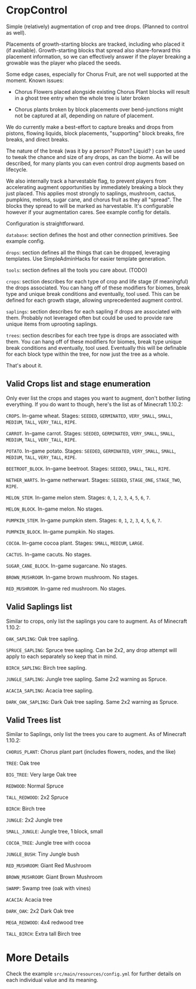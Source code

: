 CropControl
===========

Simple (relatively) augmentation of crop and tree drops. (Planned to control as well).

Placements of growth-starting blocks are tracked, including who placed it (if available). Growth-starting blocks that spread also share-forward this placement information, so we can effectively answer if the player breaking a growable was the player who placed the seeds.

Some edge cases, especially for Chorus Fruit, are not well supported at the moment. Known issues:

* Chorus Flowers placed alongside existing Chorus Plant blocks will result in a ghost tree entry when the whole tree is later broken

* Chorus plants broken by block placements over bend-junctions might not be captured at all, depending on nature of placement.

We do currently make a best-effort to capture breaks and drops from pistons, flowing liquids, block placements, "supporting" block breaks,
fire breaks, and direct breaks. 

The nature of the break (was it by a person? Piston? Liquid? ) can be used to tweak the chance and size of any drops, as can the biome. As will
be described, for many plants you can even control drop augments based on lifecycle.

We also internally track a harvestable flag, to prevent players from accelerating augment opportunities by immediately breaking a block they just placed. This applies most strongly to saplings, mushroom, cactus, pumpkins, melons, sugar cane, and chorus fruit as they all "spread". The blocks they spread to will be marked as harvestable. It's configurable however if your augmentation cares. See example config for details.

Configuration is straightforward.

`database`: section defines the host and other connection primitives. See example config.

`drops`: section defines all the things that can be dropped, leveraging templates. Use SimpleAdminHacks for easier template generation.

`tools`: section defines all the tools you care about. (TODO)

`crops`: section describes for each type of crop and life stage (if meaningful) the drops associated.
  You can hang off of these modifiers for biomes, break type and unique break conditions and eventually, tool used.
  This can be defined for each growth stage, allowing unprecedented augment control.

`saplings`: section describes for each sapling if drops are associated with them. Probably not leveraged
  often but could be used to provide rare unique items from uprooting saplings.

`trees`: section describes for each tree type is drops are associated with them.
  You can hang off of these modifiers for biomes, break type unique break conditions and eventually, tool used.
  Eventually this will be definable for each block type within the tree, for now just the tree as a whole.

That's about it.

## Valid Crops list and stage enumeration

Only ever list the crops and stages you want to augment, don't bother listing everything. If you do want to though, here's the list as of
Minecraft 1.10.2:

`CROPS`. In-game wheat. Stages: `SEEDED`, `GERMINATED`, `VERY_SMALL`, `SMALL`, `MEDIUM`, `TALL`, `VERY_TALL`, `RIPE`.

`CARROT`. In-game carrot. Stages: `SEEDED`, `GERMINATED`, `VERY_SMALL`, `SMALL`, `MEDIUM`, `TALL`, `VERY_TALL`, `RIPE`.

`POTATO`. In-game potato. Stages: `SEEDED`, `GERMINATED`, `VERY_SMALL`, `SMALL`, `MEDIUM`, `TALL`, `VERY_TALL`, `RIPE`.

`BEETROOT_BLOCK`. In-game beetroot. Stages: `SEEDED`, `SMALL`, `TALL`, `RIPE`.

`NETHER_WARTS`. In-game netherwart. Stages: `SEEDED`, `STAGE_ONE`, `STAGE_TWO`, `RIPE`.

`MELON_STEM`. In-game melon stem. Stages: `0`, `1`, `2`, `3`, `4`, `5`, `6`, `7`.

`MELON_BLOCK`. In-game melon. No stages.

`PUMPKIN_STEM`. In-game pumpkin stem. Stages: `0`, `1`, `2`, `3`, `4`, `5`, `6`, `7`.

`PUMPKIN_BLOCK`. In-game pumpkin. No stages.

`COCOA`. In-game cocoa plant. Stages: `SMALL`, `MEDIUM`, `LARGE`.

`CACTUS`. In-game cacuts. No stages.

`SUGAR_CANE_BLOCK`. In-game sugarcane. No stages.

`BROWN_MUSHROOM`. In-game brown mushroom. No stages.

`RED_MUSHROOM`. In-game red mushroom. No stages.

## Valid Saplings list

Similar to crops, only list the saplings you care to augment. As of Minecraft 1.10.2:

`OAK_SAPLING`: Oak tree sapling.

`SPRUCE_SAPLING`: Spruce tree sapling. Can be 2x2, any drop attempt will apply to each separately so keep that in mind.

`BIRCH_SAPLING`: Birch tree sapling.

`JUNGLE_SAPLING`: Jungle tree sapling. Same 2x2 warning as Spruce.

`ACACIA_SAPLING`: Acacia tree sapling.

`DARK_OAK_SAPLING`: Dark Oak tree sapling. Same 2x2 warning as Spruce.

## Valid Trees list

Similar to Saplings, only list the trees you care to augment. As of Minecraft 1.10.2:

`CHORUS_PLANT`: Chorus plant part (includes flowers, nodes, and the like)

`TREE`: Oak tree

`BIG_TREE`: Very large Oak tree

`REDWOOD`: Normal Spruce

`TALL_REDWOOD`: 2x2 Spruce

`BIRCH`: Birch tree

`JUNGLE`: 2x2 Jungle tree

`SMALL_JUNGLE`: Jungle tree, 1 block, small

`COCOA_TREE`: Jungle tree with cocoa

`JUNGLE_BUSH`: Tiny Jungle bush

`RED_MUSHROOM`: Giant Red Mushroom

`BROWN_MUSHROOM`: Giant Brown Mushroom

`SWAMP`: Swamp tree (oak with vines)

`ACACIA`: Acacia tree

`DARK_OAK`: 2x2 Dark Oak tree

`MEGA_REDWOOD`: 4x4 redwood tree

`TALL_BIRCH`: Extra tall Birch tree

More Details
============

Check the example `src/main/resources/config.yml` for further details on each individual value and its meaning.
